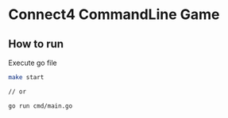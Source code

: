 # Connect4 CommandLine Game

## How to run

Execute go file

```bash
make start

// or

go run cmd/main.go
```
